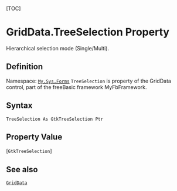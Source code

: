 [TOC]
# GridData.TreeSelection Property
Hierarchical selection mode (Single/Multi).
## Definition
Namespace: [`My.Sys.Forms`](My.Sys.Forms.md)
`TreeSelection` is property of the GridData control, part of the freeBasic framework MyFbFramework.
## Syntax
```freeBasic
TreeSelection As GtkTreeSelection Ptr
```
## Property Value
[`GtkTreeSelection`]
## See also
[`GridData`](GridData.md)
